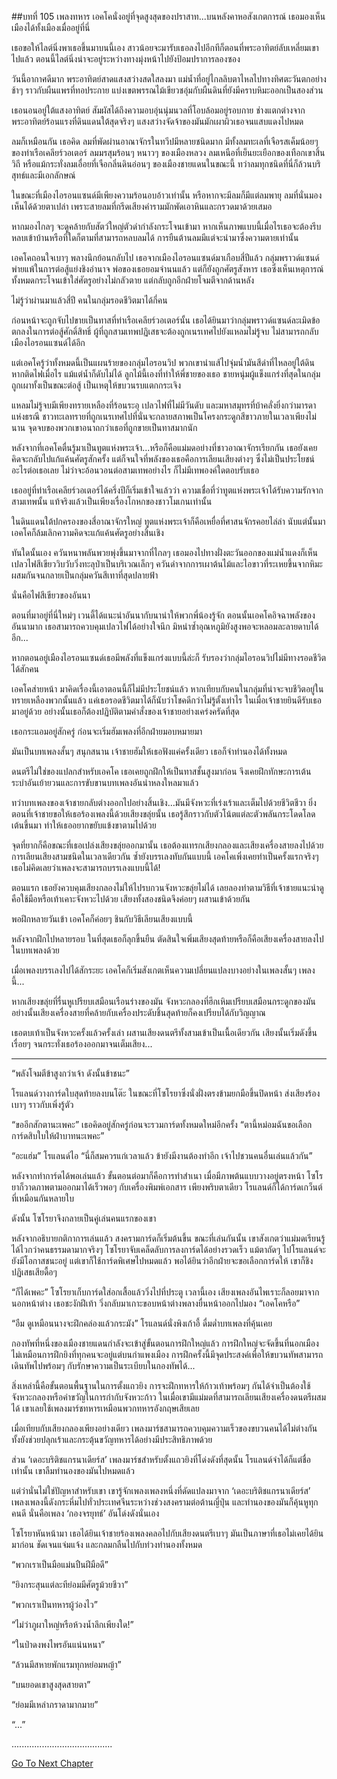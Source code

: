 ##บทที่ 105 เพลงทหาร
เอคโคนั่งอยู่ที่จุดสูงสุดของปราสาท...บนหลังคาหอสังเกตการณ์ เธอมองเห็นเมืองได้ทั้งเมืองเมื่ออยู่ที่นี่


เธอขอให้ไลต์นิ่งพาเธอขึ้นมาบนนี้เอง สาวน้อยจะมารับเธอลงไปอีกทีก็ตอนที่พระอาทิตย์ลับเหลี่ยมเขาไปแล้ว ตอนนี้ไลต์นิ่งน่าจะอยู่ระหว่างทางมุ่งหน้าไปยังป้อมปราการลองซอง


วันนี้อากาศดีมาก พระอาทิตย์สาดแสงสว่างสดใสลงมา แม่น้ำที่อยู่ไกลลิบตาไหลไปทางทิศตะวันตกอย่างช้าๆ ราวกับผืนแพรที่ทอประกาย แบ่งเขตพรรณไม้เขียวชอุ่มกับผืนดินที่ยังมีคราบหิมะออกเป็นสองส่วน


เธอนอนอยู่ใต้แสงอาทิตย์ สัมผัสได้ถึงความอบอุ่นนุ่มนวลที่โอบล้อมอยู่รอบกาย ช่างแตกต่างจากพระอาทิตย์ร้อนแรงที่ดินแดนใต้สุดจริงๆ แสงสว่างจัดจ้าของมันมักเผาผิวเธอจนแสบแดงไปหมด


ลมก็เหมือนกัน เธอคิด ลมที่พัดผ่านอาณาจักรในทวีปมีหลายชนิดมาก มีทั้งลมทะเลที่เจือรสเค็มน้อยๆ ของท่าเรือเคลียร์วอเตอร์ ลมมรสุมร้อนๆ หนาวๆ ของเมืองหลวง ลมเหนือที่เย็นยะเยือกของเทือกเขาสิ้นวิถี หรือแม้กระทั่งลมเอื่อยที่เจือกลิ่นดินอ่อนๆ ของเมืองชายแดนในขณะนี้ ทว่าลมทุกชนิดที่นี่ก็ล้วนบริสุทธ์และมีเอกลักษณ์


ในขณะที่เมืองไอรอนแซนด์มีเพียงความร้อนอบอ้าวเท่านั้น หรือหากจะมีลมก็มีแต่ลมพายุ ลมที่นั่นมองเห็นได้ด้วยตาเปล่า เพราะสายลมที่กรีดเสียงคำรามมักพัดเอาหินและกรวดมาด้วยเสมอ


หากมองไกลๆ จะดูคล้ายกับสัตว์​ใหญ่ตัวดำกำลังกระโจนเข้ามา หากเห็นภาพแบบนี้เมื่อไรเธอจะต้องรีบหลบเข้าบ้านหรือที่ใดก็ตามที่สามารถหลบลมได้ การยืนต้านลมมีแต่จะนำมาซึ่งความตายเท่านั้น


เอคโคถอนใจเบาๆ พลางนึกย้อนกลับไป เธอจากเมืองไอรอนแซนด์มาเกือบสี่ปีแล้ว กลุ่มพราวด์แซนด์พ่ายแพ้ในการต่อสู้แย่งชิงอำนาจ พ่อของเธอยอมจำนนแล้ว แต่ก็ยังถูกศัตรูสังหาร เธอซึ่งเห็นเหตุการณ์ทั้งหมดกระโจนเข้าใส่ศัตรูอย่างไม่กลัวตาย แต่กลับถูกอีกฝ่ายโจมตีจากด้านหลัง


ไม่รู้ว่าผ่านมาแล้วสี่ปี คนในกลุ่มรอดชีวิตมาได้กี่คน


ก่อนหน้าจะถูกจับไปขายเป็นทาสที่ท่าเรือเคลียร์วอเตอร์นั้น เธอได้ยินมาว่ากลุ่มพราวด์แซนด์ละเมิดข้อตกลงในการต่อสู้ศักดิ์สิทธิ์ ผู้ที่ถูกสามเทพปฏิเสธจะต้องถูกเนรเทศไปยังแหลมไม่รู้จบ ไม่สามารถกลับเมืองไอรอนแซนด์ได้อีก


แต่เอคโครู้ว่าทั้งหมดนี้เป็นแผนร้ายของกลุ่มไอรอนวิป พวกเขานำแส้ไปจุ่มน้ำมันสีดำที่ไหลอยู่ใต้ดิน หากติดไฟเมื่อไร แม้แต่น้ำก็ดับไม่ได้ ลูกไม้นี้เองที่ทำให้พี่ชายของเธอ ชายหนุ่มผู้แข็งแกร่งที่สุดในกลุ่มถูกเผาทั้งเป็นขณะต่อสู้ เป็นเหตุให้ขบวนรบแตกกระเจิง


แหลมไม่รู้จบมีเพียงทรายเหลืองที่ร้อนระอุ เปลวไฟที่ไม่มีวันดับ และมหาสมุทรที่บ้าคลั่งยิ่งกว่ามารดาแห่งธรณี ชาวทะเลทรายที่ถูกเนรเทศไปที่นั่นจะกลายสภาพเป็นโครงกระดูกสีขาวภายในเวลาเพียงไม่นาน จุดจบของพวกเขาอนาถกว่าเธอที่ถูกขายเป็นทาสมากนัก


หลังจากที่เอคโคตื่นรู้มาเป็นทูตแห่งพระเจ้า...หรือก็คือแม่มดอย่างที่ชาวอาณาจักรเรียกกัน เธอยังเคยคิดจะกลับไปแก้แค้นศัตรูสักครั้ง แต่ก็จนใจที่พลังของเธอคือการเลียนเสียงต่างๆ ซึ่งไม่เป็นประโยชน์อะไรต่อเธอเลย ไม่ว่าจะอ้อนวอนต่อสามเทพอย่างไร ก็ไม่มีเทพองค์ใดตอบรับเธอ


เธออยู่ที่ท่าเรือเคลียร์วอเตอร์ได้ครึ่งปีก็เริ่มเข้าใจแล้วว่า ความเชื่อที่ว่าทูตแห่งพระเจ้าได้รับความรักจากสามเทพนั้น แท้จริงแล้วเป็นเพียงเรื่องโกหกของชาวโมเกนเท่านั้น


ในดินแดนใต้ปกครองของสี่อาณาจักรใหญ่ ทูตแห่งพระเจ้าก็คือเหยื่อที่ศาสนจักรคอยไล่ล่า นับแต่นั้นมา เอคโคก็ล้มเลิกความคิดจะแก้แค้นศัตรูอย่างสิ้นเชิง


ทันใดนั้นเอง ควันหนาพลันพวยพุ่งขึ้นมาจากที่ไกลๆ เธอมองไปทางฝั่งตะวันออกของแม่น้ำแดงก็เห็นเปลวไฟสีเขียววิบวับวิ่งทะลุป่าเป็นบริเวณเล็กๆ ควันดำจากการเผาต้นไม้และไอขาวที่ระเหยขึ้นจากหิมะผสมกันจนกลายเป็นกลุ่มควันสีเทาที่สุดปลายฟ้า


นั่นคือไฟสีเขียวของอันนา


ตอนที่มาอยู่ที่นี่ใหม่ๆ เวนดี้ได้แนะนำอันนากับนาน่าให้พวกพี่น้องรู้จัก ตอนนั้นเอคโคอิจฉาพลังของอันนามาก เธอสามารถควบคุมเปลวไฟได้อย่างใจนึก มิหนำซ้ำอุณหภูมิยังสูงพอจะหลอมละลายดาบได้อีก...


หากตอนอยู่เมืองไอรอนแซนด์เธอมีพลังที่แข็งแกร่งแบบนี้ล่ะก็ รับรองว่ากลุ่มไอรอนวิปไม่มีทางรอดชีวิตได้สักคน


เอคโคส่ายหน้า มาคิดเรื่องนี้เอาตอนนี้ก็ไม่มีประโยชน์แล้ว หากเทียบกับคนในกลุ่มที่น่าจะจบชีวิตอยู่ในทรายเหลืองพวกนั้นแล้ว แค่เธอรอดชีวิตมาได้ก็นับว่าโชคดีกว่าไม่รู้ตั้งเท่าไร ในเมื่อเจ้าชายยินดีรับเธอมาอยู่ด้วย อย่างนั้นเธอก็ต้องปฏิบัติตามคำสั่งของเจ้าชายอย่างเคร่งครัดที่สุด


เธอกระแอมอยู่สักครู่ ก่อนจะเริ่มฮัมเพลงที่อีกฝ่ายมอบหมายมา


มันเป็นบทเพลงสั้นๆ สนุกสนาน เจ้าชายฮัมให้เธอฟังแค่ครั้งเดียว เธอก็จำทำนองได้ทั้งหมด


ดนตรีไม่ใช่ของแปลกสำหรับเอคโค เธอเคยถูกฝึกให้เป็นทาสชั้นสูงมาก่อน จึงเคยฝึกทักษะการเต้นระบำอันเย้ายวนและการขับขานบทเพลงอันน่าหลงใหลมาแล้ว


ทว่าบทเพลงของเจ้าชายกลับต่างออกไปอย่างสิ้นเชิง...มันมีจังหวะที่เร่งเร้าและเต็มไปด้วยชีวิตชีวา ยิ่งตอนที่เจ้าชายขอให้เธอร้องเพลงนี้ด้วยเสียงขลุ่ยนั้น เธอรู้สึกราวกับตัวโน้ตแต่ละตัวพลันกระโดดโลดเต้นขึ้นมา ทำให้เธออยากขยับแข้งขาตามไปด้วย


จุดที่ยากก็คือขณะที่เธอเปล่งเสียงขลุ่ยออกมานั้น เธอต้องแทรกเสียงกลองและเสียงเครื่องสายลงไปด้วย การเลียนเสียงสามชนิดในเวลาเดียวกัน ซ้ำยังบรรเลงทับกันแบบนี้ เอคโคเพิ่งเคยทำเป็นครั้งแรกจริงๆ เธอไม่คิดเลยว่าเพลงจะสามารถบรรเลงแบบนี้ได้!


ตอนแรก เธอยังควบคุมเสียงกลองไม่ให้ไปรบกวนจังหวะขลุ่ยไม่ได้ เลยลองทำตามวิธีที่เจ้าชายแนะนำดู คือใช้มือหรือเท้าเคาะจังหวะไปด้วย เสียงทั้งสองชนิดจึงค่อยๆ ผสานเข้าด้วยกัน


พอฝึกหลายวันเข้า เอคโคก็ค่อยๆ ชินกับวิธีเลียนเสียงแบบนี้


หลังจากฝึกไปหลายรอบ ในที่สุดเธอก็ลุกขึ้นยืน ตัดสินใจเพิ่มเสียงสุดท้ายหรือก็คือเสียงเครื่องสายลงไปในบทเพลงด้วย


เมื่อเพลงบรรเลงไปได้สักระยะ เอคโคก็เริ่มสังเกตเห็นความเปลี่ยนแปลงบางอย่างในเพลงสั้นๆ เพลงนี้...


หากเสียงขลุ่ยที่รื่นหูเปรียบเสมือนเรือนร่างของมัน จังหวะกลองที่ฮึกเหิมเปรียบเสมือนกระดูกของมัน อย่างนั้นเสียงเครื่องสายที่คล้ายกับเครื่องประดับชิ้นสุดท้ายก็คงเปรียบได้กับวิญญาณ


เธอตบเท้าเป็นจังหวะครั้งแล้วครั้งเล่า ผสานเสียงดนตรีทั้งสามเข้าเป็นเนื้อเดียวกัน เสียงนั้นเริ่มดังขึ้นเรื่อยๆ จนกระทั่งเธอร้องออกมาจนเต็มเสียง...


********************


“พลังโจมตีข้าสูงกว่าเจ้า ดังนั้นข้าชนะ”


โรแลนด์วางการ์ดใบสุดท้ายลงบนโต๊ะ ในขณะที่โซโรยาซึ่งนั่งฝั่งตรงข้ามยกมือขึ้นปิดหน้า ส่งเสียงร้องเบาๆ ราวกับเพิ่งรู้ตัว


“ขออีกสักตานะเพคะ” เธอคิดอยู่สักครู่ก่อนจะรวมการ์ดทั้งหมดใหม่อีกครั้ง “ตานี้หม่อมฉันขอเลือกการ์ดสิบใบให้ฝ่าบาทนะเพคะ”


“อะแฮ่ม” โรแลนด์ไอ “นี่ก็สมควรแก่เวลาแล้ว ข้ายังมีงานต้องทำอีก เจ้าไปชวนคนอื่นเล่นแล้วกัน”


หลังจากทำการ์ดได้พอเล่นแล้ว ขั้นตอนต่อมาก็คือการทำสำเนา เมื่อมีภาพต้นแบบวางอยู่ตรงหน้า โซโรยาก็วาดภาพตามออกมาได้เร็วพอๆ กับเครื่องพิมพ์เอกสาร เพียงพริบตาเดียว โรแลนด์ก็ได้การ์ดเกว็นต์ที่เหมือนกันหลายใบ


ดังนั้น โซโรยาจึงกลายเป็นคู่เล่นคนแรกของเขา


หลังจากอธิบายกติกาการเล่นแล้ว สงครามการ์ดก็เริ่มต้นขึ้น ขณะที่เล่นกันนั้น เขาสังเกตว่าแม่มดเรียนรู้ได้ไวกว่าคนธรรมดามากจริงๆ โซโรยาจับเคล็ดลับการลงการ์ดได้อย่างรวดเร็ว แม้ตาถัดๆ ไปโรแลนด์จะยังมีโอกาสชนะอยู่ แต่เขาก็ใช้การ์ดพิเศษไปหมดแล้ว พอได้ยินว่าอีกฝ่ายจะขอเลือกการ์ดให้ เขาก็ชิงปฏิเสธเสียดื้อๆ


“ก็ได้เพคะ” โซโรยาเก็บการ์ดใส่อกเสื้อแล้ววิ่งไปที่ประตู เวลานี้เอง เสียงเพลงอันไพเราะก็ลอยมาจากนอกหน้าต่าง เธอชะงักฝีเท้า วิ่งกลับมาเกาะขอบหน้าต่างพลางยื่นหน้าออกไปมอง “เอคโคหรือ”


“อืม ดูเหมือนนางจะฝึกคล่องแล้วกระมัง” โรแลนด์นั่งพิงเก้าอี้ ดื่มด่ำบทเพลงที่คุ้นเคย


กองทัพที่หนึ่งของเมืองชายแดนกำลังจะเข้าสู่ขั้นตอนการฝึกใหญ่แล้ว การฝึกใหญ่จะจัดขึ้นที่นอกเมือง ไม่เหมือนการฝึกยิงที่ทุกคนจะอยู่แต่บนกำแพงเมือง การฝึกครั้งนี้มีจุดประสงค์เพื่อให้ขบวนทัพสามารถเดินทัพไปพร้อมๆ กับรักษาความเป็นระเบียบในกองทัพได้...


สิ่งเหล่านี้คือขั้นตอนพื้นฐานในการตั้งแถวยิง การจะฝึกทหารให้ก้าวเท้าพร้อมๆ กันได้จำเป็นต้องใช้จังหวะกลองหรือคำขวัญในการกำกับจังหวะก้าว ในเมื่อเขามีแม่มดที่สามารถเลียนเสียงเครื่องดนตรีผสมได้ เขาเลยใช้เพลงมาร์ชทหารเหมือนพวกทหารอังกฤษเสียเลย


เมื่อเทียบกับเสียงกลองเพียงอย่างเดียว เพลงมาร์ชสามารถควบคุมความเร็วของขบวนคนได้ไม่ต่างกัน ทั้งยังช่วยปลุกเร้าและกระตุ้นขวัญทหารได้อย่างมีประสิทธิภาพด้วย


ส่วน ‘เดอะบริติชแกรนาเดียร์ส’ เพลงมาร์ชสำหรับตั้งแถวยิงที่โด่งดังที่สุดนั้น โรแลนด์จำได้ก็แต่ชื่อเท่านั้น เขาลืมทำนองของมันไปหมดแล้ว


แต่ว่านั่นไม่ใช่ปัญหาสำหรับเขา เขารู้จักเพลงเพลงหนึ่งที่ดัดแปลงมาจาก ‘เดอะบริติชแกรนาเดียร์ส’ เพลงเพลงนี้ดังกระหึ่มไปทั่วประเทศจีนระหว่างช่วงสงครามต่อต้านญี่ปุ่น และทำนองของมันก็คุ้นหูทุกคนดี นั่นคือเพลง ‘กองจรยุทธ์’ อันโด่งดังนั่นเอง


โซโรยาหันหน้ามา เธอได้ยินเจ้าชายร้องเพลงคลอไปกับเสียงดนตรีเบาๆ มันเป็นภาษาที่เธอไม่เคยได้ยินมาก่อน ชัดเจนแจ่มแจ้ง และกลมกลืนไปกับท่วงทำนองทั้งหมด


“พวกเราเป็นมือแม่นปืนฝีมือดี”


“ยิงกระสุนแต่ละทีย่อมมีศัตรูม้วยชีวา”


“พวกเราเป็นทหารผู้ว่องไว”


“ไม่ว่าภูผาใหญ่หรือห้วงน้ำลึกเพียงใด!”


“ในป่าดงพงไพรอันแน่นหนา”


“ล้วนมีสหายพักแรมทุกหย่อมหญ้า”


“บนยอดเขาสูงสุดสายตา”


“ย่อมมีเหล่าภราดามากมาย”


“...”


........................................




[Go To Next Chapter]( ./18.md)
